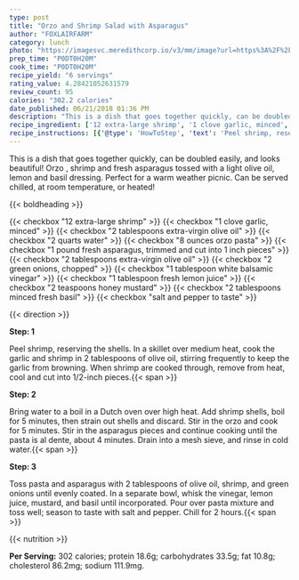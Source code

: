 ```yaml
---
type: post
title: "Orzo and Shrimp Salad with Asparagus"
author: "FOXLAIRFARM"
category: lunch
photo: "https://imagesvc.meredithcorp.io/v3/mm/image?url=https%3A%2F%2Fimages.media-allrecipes.com%2Fuserphotos%2F3225669.jpg"
prep_time: "P0DT0H20M"
cook_time: "P0DT0H20M"
recipe_yield: "6 servings"
rating_value: 4.28421052631579
review_count: 95
calories: "302.2 calories"
date_published: 06/21/2018 01:36 PM
description: "This is a dish that goes together quickly, can be doubled easily, and looks beautiful! Orzo , shrimp and fresh asparagus tossed with a light olive oil, lemon and basil dressing. Perfect for a warm weather picnic. Can be served chilled, at room temperature, or heated!"
recipe_ingredient: ['12 extra-large shrimp', '1 clove garlic, minced', '2 tablespoons extra-virgin olive oil', '2 quarts water', '8 ounces orzo pasta', '1 pound fresh asparagus, trimmed and cut into 1 inch pieces', '2 tablespoons extra-virgin olive oil', '2 green onions, chopped', '1 tablespoon white balsamic vinegar', '1 tablespoon fresh lemon juice', '2 teaspoons honey mustard', '2 tablespoons minced fresh basil', 'salt and pepper to taste']
recipe_instructions: [{'@type': 'HowToStep', 'text': 'Peel shrimp, reserving the shells.  In a skillet over medium heat, cook the garlic and shrimp in 2 tablespoons of olive oil, stirring frequently to keep the garlic from browning.  When shrimp are cooked through, remove from heat, cool and cut into 1/2-inch pieces.\n'}, {'@type': 'HowToStep', 'text': 'Bring water to a boil in a Dutch oven over high heat.  Add shrimp shells, boil for 5 minutes, then strain out shells and discard.  Stir in the orzo and cook for 5 minutes.  Stir in the asparagus pieces and continue cooking until the pasta is al dente, about 4 minutes.  Drain into a mesh sieve, and rinse in cold water.\n'}, {'@type': 'HowToStep', 'text': 'Toss pasta and asparagus with 2 tablespoons of olive oil, shrimp, and green onions until evenly coated. In a separate bowl, whisk the vinegar, lemon juice, mustard, and basil until incorporated.  Pour over pasta mixture and toss well; season to taste with salt and pepper.  Chill for 2 hours.\n'}]
---
```


This is a dish that goes together quickly, can be doubled easily, and looks beautiful! Orzo , shrimp and fresh asparagus tossed with a light olive oil, lemon and basil dressing. Perfect for a warm weather picnic. Can be served chilled, at room temperature, or heated! 

{{< boldheading >}}

{{< checkbox "12  extra-large shrimp" >}}
{{< checkbox "1 clove garlic, minced" >}}
{{< checkbox "2 tablespoons extra-virgin olive oil" >}}
{{< checkbox "2 quarts water" >}}
{{< checkbox "8 ounces orzo pasta" >}}
{{< checkbox "1 pound fresh asparagus, trimmed and cut into 1 inch pieces" >}}
{{< checkbox "2 tablespoons extra-virgin olive oil" >}}
{{< checkbox "2  green onions, chopped" >}}
{{< checkbox "1 tablespoon white balsamic vinegar" >}}
{{< checkbox "1 tablespoon fresh lemon juice" >}}
{{< checkbox "2 teaspoons honey mustard" >}}
{{< checkbox "2 tablespoons minced fresh basil" >}}
{{< checkbox "salt and pepper to taste" >}}


{{< direction >}}

**Step: 1**

Peel shrimp, reserving the shells.  In a skillet over medium heat, cook the garlic and shrimp in 2 tablespoons of olive oil, stirring frequently to keep the garlic from browning.  When shrimp are cooked through, remove from heat, cool and cut into 1/2-inch pieces.{{< span >}}

**Step: 2**

Bring water to a boil in a Dutch oven over high heat.  Add shrimp shells, boil for 5 minutes, then strain out shells and discard.  Stir in the orzo and cook for 5 minutes.  Stir in the asparagus pieces and continue cooking until the pasta is al dente, about 4 minutes.  Drain into a mesh sieve, and rinse in cold water.{{< span >}}

**Step: 3**

Toss pasta and asparagus with 2 tablespoons of olive oil, shrimp, and green onions until evenly coated. In a separate bowl, whisk the vinegar, lemon juice, mustard, and basil until incorporated.  Pour over pasta mixture and toss well; season to taste with salt and pepper.  Chill for 2 hours.{{< span >}}

{{< nutrition >}}

**Per Serving:** 302 calories; protein 18.6g; carbohydrates 33.5g; fat 10.8g; cholesterol 86.2mg; sodium 111.9mg.